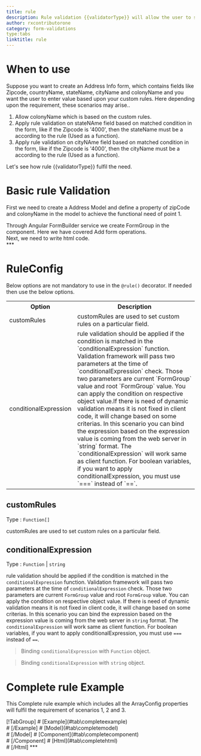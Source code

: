 ```yaml
---
title: rule 
description: Rule validation {{validatorType}} will allow the user to set custom rules on a particular field.
author: rxcontributorone
category: form-validations
type:tabs
linktitle: rule
---
```


# When to use
Suppose you want to create an Address Info form, which contains fields like Zipcode, countryName, stateName, cityName and colonyName and you want the user to enter value based upon your custom rules. Here depending upon the requirement, these scenarios may arise..
<ol class='showHideElement'>
  <li>Allow colonyName which is based on the custom rules.</li>
  <li>Apply rule validation on stateNAme field based on matched condition in the form, like if the Zipcode is '4000', then the stateName must be a according to the rule (Used as a function).</li>
  <li>Apply rule validation on cityNAme field based on matched condition in the form, like if the Zipcode is '4000', then the cityName must be a according to the rule (Used as a function).</li>
</ol>
Let's see how rule {{validatorType}} fulfil the need.

# Basic rule Validation
First we need to create a Address Model and define a property of zipCode and colonyName in the model to achieve the functional need of point 1.
<div component="app-code" key="rule-add-model"></div>
Through Angular FormBuilder service we create FormGroup in the component.
Here we have covered Add form operations.

<div component="app-code" key="rule-add-component"></div>
Next, we need to write html code.
<div component="app-code" key="rule-add-html"></div> 
<div component="app-example-runner" ref-component="app-rule-add"></div>
***

# RuleConfig
Below options are not mandatory to use in the `@rule()` decorator. If needed then use the below options.

<table class="table table-bordered table-striped showHideElement">
<tr><th>Option</th><th>Description</th></tr>
<tr><td><a (click)='scrollTo("#customRules")' title="customRules">customRules</a></td><td>customRules are used to set custom rules on a particular field.</td></tr>
<tr><td><a (click)='scrollTo("#conditionalExpression")' title="conditionalExpression">conditionalExpression</a></td><td>rule validation should be applied if the condition is matched in the `conditionalExpression` function. Validation framework will pass two parameters at the time of `conditionalExpression` check. Those two parameters are current `FormGroup` value and root `FormGroup` value. You can apply the condition on respective object value.If there is need of dynamic validation means it is not fixed in client code, it will change based on some criterias. In this scenario you can bind the expression based on the expression value is coming from the web server in `string` format. The `conditionalExpression` will work same as client function. For boolean variables, if you want to apply conditionalExpression, you must use `===` instead of `==`.</td></tr>
</table>

## customRules 
Type :  `Function[]` 

customRules are used to set custom rules on a particular field.

<div component="app-code" key="rule-customRulesExample-model"></div> 
<div component="app-example-runner" ref-component="app-rule-customRules" title="rule {{validatorType}} with customRules" key="customRules"></div>

## conditionalExpression 
Type :  `Function`  |  `string` 

rule validation should be applied if the condition is matched in the `conditionalExpression` function. Validation framework will pass two parameters at the time of `conditionalExpression` check. Those two parameters are current `FormGroup` value and root `FormGroup` value. You can apply the condition on respective object value.
If there is need of dynamic validation means it is not fixed in client code, it will change based on some criterias. In this scenario you can bind the expression based on the expression value is coming from the web server in `string` format. The `conditionalExpression` will work same as client function. For boolean variables, if you want to apply conditionalExpression, you must use `===` instead of `==`.

> Binding `conditionalExpression` with `Function` object.
<div component="app-code" key="rule-conditionalExpressionExampleFunction-model"></div> 

> Binding `conditionalExpression` with `string` object.
<div component="app-code" key="rule-conditionalExpressionExampleString-model"></div>

<div component="app-example-runner" ref-component="app-rule-conditionalExpression" title="rule {{validatorType}} with conditionalExpression" key="conditionalExpression"></div>

# Complete rule Example

This Complete rule example which includes all the ArrayConfig properties will fulfil the requirement of scenarios 1, 2 and 3.

<div component="app-tabs" key="complete"></div>
[!TabGroup]
# [Example](#tab\completeexample)
<div component="app-example-runner" ref-component="app-rule-complete"></div>
# [/Example]
# [Model](#tab\completemodel)
<div component="app-code" key="rule-complete-model"></div> 
# [/Model]
# [Component](#tab\completecomponent)
<div component="app-code" key="rule-complete-component"></div> 
# [/Component]
# [Html](#tab\completehtml)
<div component="app-code" key="rule-complete-html"></div>
# [/Html]
***


